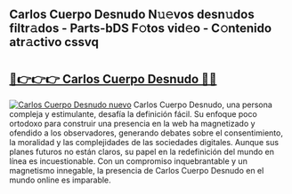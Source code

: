 ## Carlos Cuerpo Desnudo N𝚞𝚎vos desn𝚞dos filtr𝚊dos - Parts-bDS F𝚘tos vid𝚎o - C𝚘ntenido atr𝚊ctivo cssvq

# <h2><a href="http://mbcsv2.tromn.icu/?c=Carlos+Cuerpo+Desnudo">🔗👉👉👉 Carlos Cuerpo Desnudo 🔗🔗</a></h2>

[![Carlos Cuerpo Desnudo nuevo](https://i.imgur.com/pEAQMta.gif)](http://mbcsv2.tromn.icu/?c=Carlos+Cuerpo+Desnudo)
Carlos Cuerpo Desnudo, una persona compleja y estimulante, desafía la definición fácil. Su enfoque poco ortodoxo para construir una presencia en la web ha magnetizado y ofendido a los observadores, generando debates sobre el consentimiento, la moralidad y las complejidades de las sociedades digitales. Aunque sus planes futuros no están claros, su papel en la redefinición del mundo en línea es incuestionable. Con un compromiso inquebrantable y un magnetismo innegable, la presencia de Carlos Cuerpo Desnudo en el mundo online es imparable.
